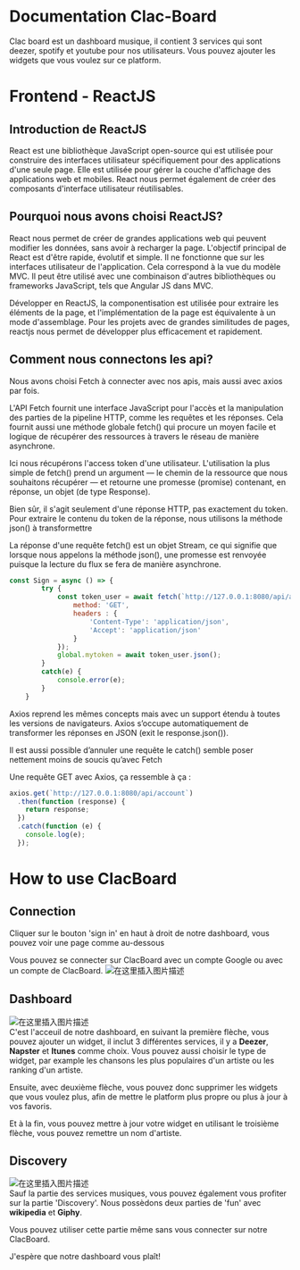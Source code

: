 # Documentation Clac-Board

Clac board est un dashboard musique, il contient 3 services qui sont deezer, spotify et youtube pour nos utilisateurs. Vous pouvez ajouter les widgets que vous voulez sur ce platform.
<br/>

# Frontend - ReactJS
## Introduction de ReactJS
React est une bibliothèque JavaScript open-source qui est utilisée pour construire des interfaces utilisateur spécifiquement pour des applications d'une seule page. Elle est utilisée pour gérer la couche d'affichage des applications web et mobiles. React nous permet également de créer des composants d'interface utilisateur réutilisables.
<br/>
## Pourquoi nous avons choisi ReactJS?
React nous permet de créer de grandes applications web qui peuvent modifier les données, sans avoir à recharger la page. L'objectif principal de React est d'être rapide, évolutif et simple. Il ne fonctionne que sur les interfaces utilisateur de l'application. Cela correspond à la vue du modèle MVC. Il peut être utilisé avec une combinaison d'autres bibliothèques ou frameworks JavaScript, tels que Angular JS dans MVC.

Développer en ReactJS, la componentisation est utilisée pour extraire les éléments de la page, et l'implémentation de la page est équivalente à un mode d'assemblage. Pour les projets avec de grandes similitudes de pages, reactjs nous permet de développer plus efficacement et rapidement.
<br/>
## Comment nous connectons les api?
Nous avons choisi Fetch à connecter avec nos apis, mais aussi avec axios par fois.

L'API Fetch fournit une interface JavaScript pour l'accès et la manipulation des parties de la pipeline HTTP, comme les requêtes et les réponses. Cela fournit aussi une méthode globale fetch() qui procure un moyen facile et logique de récupérer des ressources à travers le réseau de manière asynchrone.

Ici nous récupérons l'access token d'une utilisateur. L'utilisation la plus simple de fetch() prend un argument — le chemin de la ressource que nous souhaitons récupérer — et retourne une promesse (promise) contenant, en réponse, un objet (de type Response).

Bien sûr, il s'agit seulement d'une réponse HTTP, pas exactement du token. Pour extraire le contenu du token de la réponse, nous utilisons la méthode json() à transformettre

La réponse d'une requête fetch() est un objet Stream, ce qui signifie que lorsque nous appelons la méthode json(), une promesse est renvoyée puisque la lecture du flux se fera de manière asynchrone.

```js
const Sign = async () => { 
        try {
            const token_user = await fetch(`http://127.0.0.1:8080/api/account?username=${username}&password=${pwd}`, {
                method: 'GET',
                headers : { 
                    'Content-Type': 'application/json',
                    'Accept': 'application/json'
                }
            });
            global.mytoken = await token_user.json();
        }
        catch(e) {
            console.error(e);
        }
    }
```

Axios reprend les mêmes concepts mais avec un support étendu à toutes les versions de navigateurs. Axios s’occupe automatiquement de transformer les réponses en JSON (exit le response.json()).

Il est aussi possible d’annuler une requête le catch() semble poser nettement moins de soucis qu’avec Fetch

Une requête GET avec Axios, ça ressemble à ça :
```js
axios.get(`http://127.0.0.1:8080/api/account`)
  .then(function (response) {
    return response;
  })
  .catch(function (e) {
    console.log(e);
  });
```
# How to use ClacBoard
## Connection
Cliquer sur le bouton 'sign in' en haut à droit de notre dashboard, vous pouvez voir une page comme au-dessous

Vous pouvez se connecter sur ClacBoard avec un compte Google ou avec un compte de ClacBoard.
![在这里插入图片描述](https://img-blog.csdnimg.cn/9df09eef07664996bf05648f076ee080.PNG?x-oss-process=image/watermark,type_d3F5LXplbmhlaQ,shadow_50,text_Q1NETiBAY2xhcmF4dQ==,size_1,color_FFFFFF,t_70,g_se,x_16#pic_center)
## Dashboard
![在这里插入图片描述](https://img-blog.csdnimg.cn/791733efb8504788b4744090b59ca77c.png?x-oss-process=image/watermark,type_d3F5LXplbmhlaQ,shadow_50,text_Q1NETiBAY2xhcmF4dQ==,size_1,color_FFFFFF,t_70,g_se,x_16#pic_center)
<br/>
C'est l'acceuil de notre dashboard, en suivant la première flèche, vous pouvez ajouter un widget, il inclut 3 différentes services, il y a **Deezer**, **Napster** et **Itunes** comme choix. Vous pouvez aussi choisir le type de widget, par example les chansons les plus populaires d'un artiste ou les ranking d'un artiste.

Ensuite, avec deuxième flèche, vous pouvez donc supprimer les widgets que vous voulez plus, afin de mettre le platform plus propre ou plus à jour à vos favoris.

Et à la fin, vous pouvez mettre à jour votre widget en utilisant le troisième flèche, vous pouvez remettre un nom d'artiste.

## Discovery
![在这里插入图片描述](https://img-blog.csdnimg.cn/0e715c46f50941f4b9b25ddf15c10621.PNG?x-oss-process=image/watermark,type_d3F5LXplbmhlaQ,shadow_50,text_Q1NETiBAY2xhcmF4dQ==,size_1,color_FFFFFF,t_70,g_se,x_16#pic_center)
<br/>
Sauf la partie des services musiques, vous pouvez également vous profiter sur la partie 'Discovery'. Nous possèdons deux parties de 'fun' avec **wikipedia** et **Giphy**.

Vous pouvez utiliser cette partie même sans vous connecter sur notre ClacBoard.

J'espère que notre dashboard vous plaît!
